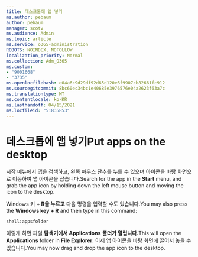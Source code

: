 ```yaml
---
title: 데스크톱에 앱 넣기
ms.author: pebaum
author: pebaum
manager: scotv
ms.audience: Admin
ms.topic: article
ms.service: o365-administration
ROBOTS: NOINDEX, NOFOLLOW
localization_priority: Normal
ms.collection: Adm_O365
ms.custom:
- "9001668"
- "3735"
ms.openlocfilehash: e04a6c9d29df92d65d120e6f9907cb82661fc912
ms.sourcegitcommit: 8bc60ec34bc1e40685e3976576e04a2623f63a7c
ms.translationtype: MT
ms.contentlocale: ko-KR
ms.lasthandoff: 04/15/2021
ms.locfileid: "51835853"
---
```

# <a name="put-apps-on-the-desktop"></a><span data-ttu-id="f56d4-102">데스크톱에 앱 넣기</span><span class="sxs-lookup"><span data-stu-id="f56d4-102">Put apps on the desktop</span></span>

<span data-ttu-id="f56d4-103">시작 메뉴에서 앱을  검색하고, 왼쪽 마우스 단추를 누를 수 있으며 아이콘을 바탕 화면으로 이동하여 앱 아이콘을 잡습니다.</span><span class="sxs-lookup"><span data-stu-id="f56d4-103">Search for the app in the **Start** menu, and grab the app icon by holding down the left mouse button and moving the icon to the desktop.</span></span>

<span data-ttu-id="f56d4-104">Windows 키 **+ R을 누르고** 다음 명령을 입력할 수도 있습니다.</span><span class="sxs-lookup"><span data-stu-id="f56d4-104">You may also press the **Windows key + R** and then type in this command:</span></span>

`shell:appsfolder`

<span data-ttu-id="f56d4-105">이렇게 하면 파일 **탐색기에서 Applications** **폴더가 열립니다.**</span><span class="sxs-lookup"><span data-stu-id="f56d4-105">This will open the **Applications** folder in **File Explorer**.</span></span> <span data-ttu-id="f56d4-106">이제 앱 아이콘을 바탕 화면에 끌어서 놓을 수 있습니다.</span><span class="sxs-lookup"><span data-stu-id="f56d4-106">You may now drag and drop the app icon to the desktop.</span></span>
